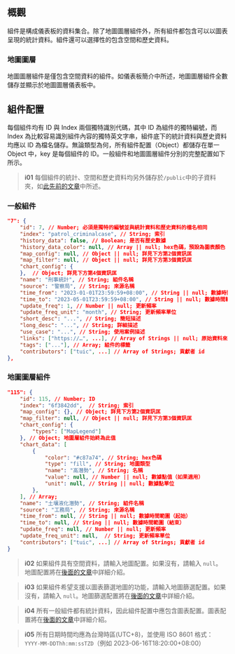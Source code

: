 ## 概觀

組件是構成儀表板的資料集合。除了地圖圖層組件外，所有組件都包含可以以圖表呈現的統計資料。組件還可以選擇性的包含空間和歷史資料。

### 地圖圖層

地圖圖層組件是僅包含空間資料的組件。如儀表板簡介中所述，地圖圖層組件全數儲存並顯示於地圖圖層儀表板中。

## 組件配置

每個組件均有 ID 與 Index 兩個獨特識別代碼，其中 ID 為組件的獨特編號，而 Index 為比較容易識別組件內容的獨特英文字串，組件底下的統計資料與歷史資料均應以 ID 為檔名儲存。無論類型為何，所有組件配置（Object）都儲存在單一 Object 中，key 是每個組件的 ID。一般組件和地圖圖層組件分別的完整配置如下所示。

> **i01**
> 每個組件的統計、空間和歷史資料均另外儲存於`/public`中的子資料夾，如[此先前的文章](/front-end/file-system)中所述。

### 一般組件

```json
"7": {
    "id": 7, // Number; 必須是獨特的編號並與統計資料和歷史資料的檔名相同
    "index": "patrol_criminalcase", // String; 索引
    "history_data": false, // Boolean; 是否有歷史數據
    "history_data_color": null, // Array || null; hex色碼，預設為圖表顏色
    "map_config": null, // Object || null; 詳見下方第2個資訊匡
	"map_filter": null, // Object || null; 詳見下方第3個資訊匡
    "chart_config": {
    },  // Object; 詳見下方第4個資訊匡
    "name": "刑事統計", // String; 組件名稱
    "source": "警察局", // String; 來源名稱
    "time_from": "2023-01-01T23:59:59+08:00", // String || null; 數據時間範圍（起始）
    "time_to": "2023-05-01T23:59:59+08:00", // String || null; 數據時間範圍（結束）
    "update_freq": 1, // Number || null; 更新頻率
    "update_freq_unit": "month", // String; 更新頻率單位
    "short_desc": "...", // String; 簡短描述
    "long_desc": "...", // String; 詳細描述
    "use_case": "...", // String; 使用案例描述
    "links": ["https://…", ...], // Array of Strings || null; 原始資料來源
    "tags": ["..."], // Array; 組件的標籤
	"contributors": ["tuic", ...] // Array of Strings; 貢獻者 id
},
```

### 地圖圖層組件

```json
"115": {
    "id": 115, // Number; ID
    "index": "6f3842dd",  // String; 索引
    "map_config": {}, // Object; 詳見下方第2個資訊匡
	"map_filter": null, // Object || null; 詳見下方第3個資訊匡
    "chart_config": {
        "types": ["MapLegend"]
    }, // Object; 地圖層組件始終為此值
    "chart_data": [
        {
            "color": "#c87a74", // String; hex色碼
            "type": "fill", // String; 地圖類型
            "name": "高潛勢", // String; 名稱
            "value": null, // Number || null; 數據點值（如果適用）
            "unit": null, // String || null; 數據點單位
        },
    ], // Array;
    "name": "土壤液化潛勢", // String; 組件名稱
    "source": "工務局", // String; 來源名稱
    "time_from": null, // String || null; 數據時間範圍（起始）
    "time_to": null, // String || null; 數據時間範圍（結束）
    "update_freq": null, // Number || null; 更新頻率
    "update_freq_unit": null,  // String; 更新頻率單位
	"contributors": ["tuic", ...] // Array of Strings; 貢獻者 id
}
```

> **i02**
> 如果組件具有空間資料，請輸入地圖配置。如果沒有，請輸入 `null`。地圖配置將在[後面的文章](/front-end/supported-map-types#map-config)中詳細介紹。

> **i03**
> 如果組件希望支援以圖表篩選地圖的功能，請輸入地圖篩選配置。如果沒有，請輸入 `null`。地圖篩選配置將在[後面的文章](/front-end/map-filtering)中詳細介紹。

> **i04**
> 所有一般組件都有統計資料，因此組件配置中應包含圖表配置。圖表配置將在[後面的文章](/front-end/supported-chart-types#chart-config)中詳細介紹。

> **i05**
> 所有日期時間均應為台灣時區(UTC+8)，並使用 ISO 8601 格式：`YYYY-MM-DDThh:mm:ssTZD`（例如 2023-06-16T18:20:00+08:00）
